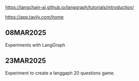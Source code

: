 https://langchain-ai.github.io/langgraph/tutorials/introduction/

https://app.tavily.com/home

## 08MAR2025
Experiments with LangGraph

## 23MAR2025
Experiment to create a langgaph 20 questions game.


